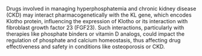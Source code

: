 Drugs involved in managing hyperphosphatemia and chronic kidney disease (CKD) may interact pharmacogenetically with the KL gene, which encodes Klotho protein, influencing the expression of Klotho or its interaction with fibroblast growth factor 23 (FGF23). Such interactions, particularly with therapies like phosphate binders or vitamin D analogs, could impact the regulation of phosphate and calcium homeostasis, thus affecting drug effectiveness and safety in conditions like osteoporosis or CKD.